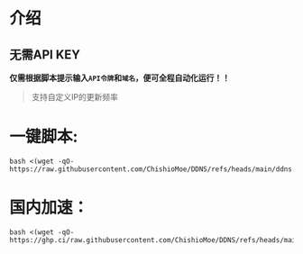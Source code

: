 # 介绍
## 无需API KEY
**仅需根据脚本提示输入`API令牌`和`域名`，便可全程自动化运行！！**<br>
>支持自定义IP的更新频率
# 一键脚本:

```
bash <(wget -qO- https://raw.githubusercontent.com/ChishioMoe/DDNS/refs/heads/main/ddns.sh)
```
# 国内加速：

```
bash <(wget -qO- https://ghp.ci/raw.githubusercontent.com/ChishioMoe/DDNS/refs/heads/main/ddns.sh)
```
